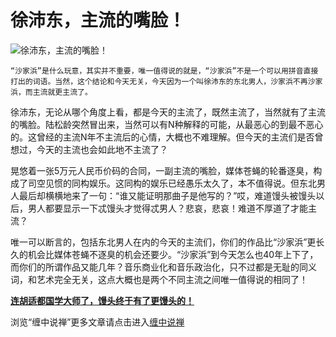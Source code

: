 徐沛东，主流的嘴脸！
====

			

                                                                    

![徐沛东，主流的嘴脸！](http://simg.sinajs.cn/blog7style/images/common/sg_trans.gif)

                                                                    

                                                                    

    “沙家浜”是什么玩意，其实并不重要，唯一值得说的就是，“沙家浜”不是一个可以用拼音直接打出的词语。当然，这个结论和今天无关，今天因为一个叫徐沛东的东北男人，沙家浜不再沙家浜，而主流就更主流了。  
  
   徐沛东，无论从哪个角度上看，都是今天的主流了，既然主流了，当然就有了主流的嘴脸。陆松龄突然冒出来，当然可以有N种解释的可能，从最恶心的到最不恶心的。这曾经的主流N年不主流后的心情，大概也不难理解。但今天的主流们是否曾想过，今天的主流也会如此地不主流了？  
  
   晃悠着一张5万元人民币价码的合同，一副主流的嘴脸，媒体苍蝇的轮番逐臭，构成了司空见惯的同构娱乐。这同构的娱乐已经愚乐太久了，本不值得说。但东北男人最后却横横地来了一句：“谁又能证明那曲子是他写的？”哎，难道馒头被馒头以后，男人都要显示一下忒馒头才觉得忒男人？悲哀，悲哀！难道不厚道了才能主流？  
  
   唯一可以断言的，包括东北男人在内的今天的主流们，你们的作品比“沙家浜”更长久的机会比媒体苍蝇不逐臭的机会还要少。“沙家浜”到今天怎么也40年上下了，而你们的所谓作品又能几年？音乐商业化和音乐政治化，只不过都是无耻的同义词，和艺术完全无关，这点大概也是两个不同主流之间唯一值得说的相同了！

[**连胡适都国学大师了，馒头终于有了更馒头的！**](http://blog.sina.com.cn/u/486e105c010002j4)

浏览“缠中说禅”更多文章请点击进入[缠中说禅](http://blog.sina.com.cn/m/chzhshch)

